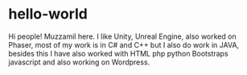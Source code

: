 # hello-world

Hi people!
Muzzamil here. I like Unity, Unreal Engine, also worked on Phaser, most of my work is in C# and C++ but I also do work in JAVA, besides this I have also worked with HTML php python Bootstraps javascript and also working on Wordpress.
